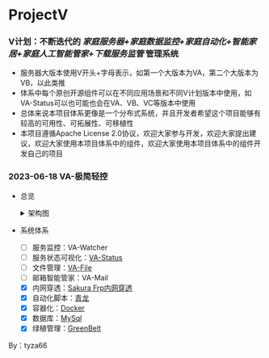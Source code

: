 # ProjectV
### V计划：不断迭代的 *家庭服务器+家庭数据监控+家庭自动化+智能家居+家庭人工智能管家+下载服务监管* 管理系统

- 服务器大版本使用V开头+字母表示，如第一个大版本为VA，第二个大版本为VB，以此类推
- 体系中每个原创开源组件可以在不同应用场景和不同V计划版本中使用，如VA-Status可以也可能也会在VA、VB、VC等版本中使用
- 总体来说本项目体系更像是一个分布式系统，并且开发者希望这个项目能够有较高的可用性、可拓展性、可移植性
- 本项目遵循Apache License 2.0协议，欢迎大家参与开发，欢迎大家提出建议，欢迎大家使用本项目体系中的组件，欢迎大家使用本项目体系中的组件开发自己的项目

### 2023-06-18 VA-极简轻控
- 总览
    <details><summary>架构图</summary></details>

- 系统体系
  - [ ] 服务监控：VA-Watcher
  - [ ] 服务状态可视化：[VA-Status](https://github.com/tyza66/VA-Status)
  - [ ] 文件管理：[VA-File](https://github.com/tyza66/VA-File)
  - [ ] 邮箱智能管家：VA-Mail
  - [x] 内网穿透：[Sakura Frp内网穿透](https://www.natfrp.com/)
  - [x] 自动化脚本：[青龙](https://github.com/whyour/qinglong)
  - [x] 容器化：[Docker](https://www.docker.com/)
  - [x] 数据库：[MySql](https://www.mysql.com/)  
  - [x] 绿植管理：[GreenBelt](https://github.com/tyza66/GreenBelt)

By：tyza66